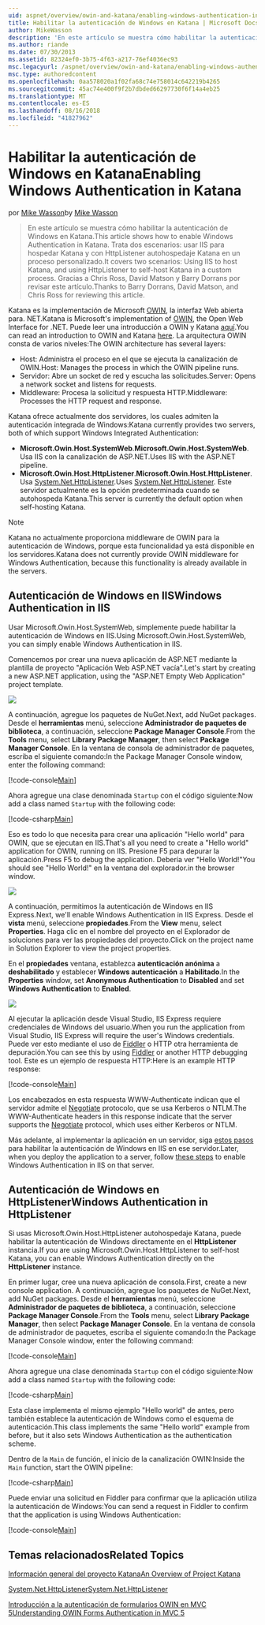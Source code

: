 ```yaml
---
uid: aspnet/overview/owin-and-katana/enabling-windows-authentication-in-katana
title: Habilitar la autenticación de Windows en Katana | Microsoft Docs
author: MikeWasson
description: 'En este artículo se muestra cómo habilitar la autenticación de Windows en Katana. Trata dos escenarios: usar IIS para hospedar Katana y con HttpListener autohospedaje Kat...'
ms.author: riande
ms.date: 07/30/2013
ms.assetid: 82324ef0-3b75-4f63-a217-76ef4036ec93
msc.legacyurl: /aspnet/overview/owin-and-katana/enabling-windows-authentication-in-katana
msc.type: authoredcontent
ms.openlocfilehash: 0aa578020a1f02fa68c74e758014c642219b4265
ms.sourcegitcommit: 45ac74e400f9f2b7dbded66297730f6f14a4eb25
ms.translationtype: MT
ms.contentlocale: es-ES
ms.lasthandoff: 08/16/2018
ms.locfileid: "41827962"
---
```

<a name="enabling-windows-authentication-in-katana"></a><span data-ttu-id="f41ce-104">Habilitar la autenticación de Windows en Katana</span><span class="sxs-lookup"><span data-stu-id="f41ce-104">Enabling Windows Authentication in Katana</span></span>
====================
<span data-ttu-id="f41ce-105">por [Mike Wasson](https://github.com/MikeWasson)</span><span class="sxs-lookup"><span data-stu-id="f41ce-105">by [Mike Wasson](https://github.com/MikeWasson)</span></span>

> <span data-ttu-id="f41ce-106">En este artículo se muestra cómo habilitar la autenticación de Windows en Katana.</span><span class="sxs-lookup"><span data-stu-id="f41ce-106">This article shows how to enable Windows Authentication in Katana.</span></span> <span data-ttu-id="f41ce-107">Trata dos escenarios: usar IIS para hospedar Katana y con HttpListener autohospedaje Katana en un proceso personalizado.</span><span class="sxs-lookup"><span data-stu-id="f41ce-107">It covers two scenarios: Using IIS to host Katana, and using HttpListener to self-host Katana in a custom process.</span></span> <span data-ttu-id="f41ce-108">Gracias a Chris Ross, David Matson y Barry Dorrans por revisar este artículo.</span><span class="sxs-lookup"><span data-stu-id="f41ce-108">Thanks to Barry Dorrans, David Matson, and Chris Ross for reviewing this article.</span></span>


<span data-ttu-id="f41ce-109">Katana es la implementación de Microsoft [OWIN](http://owin.org/), la interfaz Web abierta para. NET.</span><span class="sxs-lookup"><span data-stu-id="f41ce-109">Katana is Microsoft's implementation of [OWIN](http://owin.org/), the Open Web Interface for .NET.</span></span> <span data-ttu-id="f41ce-110">Puede leer una introducción a OWIN y Katana [aquí](an-overview-of-project-katana.md).</span><span class="sxs-lookup"><span data-stu-id="f41ce-110">You can read an introduction to OWIN and Katana [here](an-overview-of-project-katana.md).</span></span> <span data-ttu-id="f41ce-111">La arquitectura OWIN consta de varios niveles:</span><span class="sxs-lookup"><span data-stu-id="f41ce-111">The OWIN architecture has several layers:</span></span>

- <span data-ttu-id="f41ce-112">Host: Administra el proceso en el que se ejecuta la canalización de OWIN.</span><span class="sxs-lookup"><span data-stu-id="f41ce-112">Host: Manages the process in which the OWIN pipeline runs.</span></span>
- <span data-ttu-id="f41ce-113">Servidor: Abre un socket de red y escucha las solicitudes.</span><span class="sxs-lookup"><span data-stu-id="f41ce-113">Server: Opens a network socket and listens for requests.</span></span>
- <span data-ttu-id="f41ce-114">Middleware: Procesa la solicitud y respuesta HTTP.</span><span class="sxs-lookup"><span data-stu-id="f41ce-114">Middleware: Processes the HTTP request and response.</span></span>

<span data-ttu-id="f41ce-115">Katana ofrece actualmente dos servidores, los cuales admiten la autenticación integrada de Windows:</span><span class="sxs-lookup"><span data-stu-id="f41ce-115">Katana currently provides two servers, both of which support Windows Integrated Authentication:</span></span>

- <span data-ttu-id="f41ce-116">**Microsoft.Owin.Host.SystemWeb**.</span><span class="sxs-lookup"><span data-stu-id="f41ce-116">**Microsoft.Owin.Host.SystemWeb**.</span></span> <span data-ttu-id="f41ce-117">Usa IIS con la canalización de ASP.NET.</span><span class="sxs-lookup"><span data-stu-id="f41ce-117">Uses IIS with the ASP.NET pipeline.</span></span>
- <span data-ttu-id="f41ce-118">**Microsoft.Owin.Host.HttpListener**.</span><span class="sxs-lookup"><span data-stu-id="f41ce-118">**Microsoft.Owin.Host.HttpListener**.</span></span> <span data-ttu-id="f41ce-119">Usa [System.Net.HttpListener](https://msdn.microsoft.com/library/system.net.httplistener.aspx).</span><span class="sxs-lookup"><span data-stu-id="f41ce-119">Uses [System.Net.HttpListener](https://msdn.microsoft.com/library/system.net.httplistener.aspx).</span></span> <span data-ttu-id="f41ce-120">Este servidor actualmente es la opción predeterminada cuando se autohospeda Katana.</span><span class="sxs-lookup"><span data-stu-id="f41ce-120">This server is currently the default option when self-hosting Katana.</span></span>

> [!NOTE]
> <span data-ttu-id="f41ce-121">Katana no actualmente proporciona middleware de OWIN para la autenticación de Windows, porque esta funcionalidad ya está disponible en los servidores.</span><span class="sxs-lookup"><span data-stu-id="f41ce-121">Katana does not currently provide OWIN middleware for Windows Authentication, because this functionality is already available in the servers.</span></span>


## <a name="windows-authentication-in-iis"></a><span data-ttu-id="f41ce-122">Autenticación de Windows en IIS</span><span class="sxs-lookup"><span data-stu-id="f41ce-122">Windows Authentication in IIS</span></span>

<span data-ttu-id="f41ce-123">Usar Microsoft.Owin.Host.SystemWeb, simplemente puede habilitar la autenticación de Windows en IIS.</span><span class="sxs-lookup"><span data-stu-id="f41ce-123">Using Microsoft.Owin.Host.SystemWeb, you can simply enable Windows Authentication in IIS.</span></span>

<span data-ttu-id="f41ce-124">Comencemos por crear una nueva aplicación de ASP.NET mediante la plantilla de proyecto "Aplicación Web ASP.NET vacía".</span><span class="sxs-lookup"><span data-stu-id="f41ce-124">Let's start by creating a new ASP.NET application, using the "ASP.NET Empty Web Application" project template.</span></span>

![](enabling-windows-authentication-in-katana/_static/image1.png)

<span data-ttu-id="f41ce-125">A continuación, agregue los paquetes de NuGet.</span><span class="sxs-lookup"><span data-stu-id="f41ce-125">Next, add NuGet packages.</span></span> <span data-ttu-id="f41ce-126">Desde el **herramientas** menú, seleccione **Administrador de paquetes de biblioteca**, a continuación, seleccione **Package Manager Console**.</span><span class="sxs-lookup"><span data-stu-id="f41ce-126">From the **Tools** menu, select **Library Package Manager**, then select **Package Manager Console**.</span></span> <span data-ttu-id="f41ce-127">En la ventana de consola de administrador de paquetes, escriba el siguiente comando:</span><span class="sxs-lookup"><span data-stu-id="f41ce-127">In the Package Manager Console window, enter the following command:</span></span>

[!code-console[Main](enabling-windows-authentication-in-katana/samples/sample1.cmd)]

<span data-ttu-id="f41ce-128">Ahora agregue una clase denominada `Startup` con el código siguiente:</span><span class="sxs-lookup"><span data-stu-id="f41ce-128">Now add a class named `Startup` with the following code:</span></span>

[!code-csharp[Main](enabling-windows-authentication-in-katana/samples/sample2.cs)]

<span data-ttu-id="f41ce-129">Eso es todo lo que necesita para crear una aplicación "Hello world" para OWIN, que se ejecutan en IIS.</span><span class="sxs-lookup"><span data-stu-id="f41ce-129">That's all you need to create a "Hello world" application for OWIN, running on IIS.</span></span> <span data-ttu-id="f41ce-130">Presione F5 para depurar la aplicación.</span><span class="sxs-lookup"><span data-stu-id="f41ce-130">Press F5 to debug the application.</span></span> <span data-ttu-id="f41ce-131">Debería ver "Hello World!"</span><span class="sxs-lookup"><span data-stu-id="f41ce-131">You should see "Hello World!"</span></span> <span data-ttu-id="f41ce-132">en la ventana del explorador.</span><span class="sxs-lookup"><span data-stu-id="f41ce-132">in the browser window.</span></span>

![](enabling-windows-authentication-in-katana/_static/image2.png)

<span data-ttu-id="f41ce-133">A continuación, permitimos la autenticación de Windows en IIS Express.</span><span class="sxs-lookup"><span data-stu-id="f41ce-133">Next, we'll enable Windows Authentication in IIS Express.</span></span> <span data-ttu-id="f41ce-134">Desde el **vista** menú, seleccione **propiedades**.</span><span class="sxs-lookup"><span data-stu-id="f41ce-134">From the **View** menu, select **Properties**.</span></span> <span data-ttu-id="f41ce-135">Haga clic en el nombre del proyecto en el Explorador de soluciones para ver las propiedades del proyecto.</span><span class="sxs-lookup"><span data-stu-id="f41ce-135">Click on the project name in Solution Explorer to view the project properties.</span></span>

<span data-ttu-id="f41ce-136">En el **propiedades** ventana, establezca **autenticación anónima** a **deshabilitado** y establecer **Windows autenticación** a  **Habilitado**.</span><span class="sxs-lookup"><span data-stu-id="f41ce-136">In the **Properties** window, set **Anonymous Authentication** to **Disabled** and set **Windows Authentication** to **Enabled**.</span></span>

![](enabling-windows-authentication-in-katana/_static/image3.png)

<span data-ttu-id="f41ce-137">Al ejecutar la aplicación desde Visual Studio, IIS Express requiere credenciales de Windows del usuario.</span><span class="sxs-lookup"><span data-stu-id="f41ce-137">When you run the application from Visual Studio, IIS Express will require the user's Windows credentials.</span></span> <span data-ttu-id="f41ce-138">Puede ver esto mediante el uso de [Fiddler](http://fiddler2.com/home) o HTTP otra herramienta de depuración.</span><span class="sxs-lookup"><span data-stu-id="f41ce-138">You can see this by using [Fiddler](http://fiddler2.com/home) or another HTTP debugging tool.</span></span> <span data-ttu-id="f41ce-139">Este es un ejemplo de respuesta HTTP:</span><span class="sxs-lookup"><span data-stu-id="f41ce-139">Here is an example HTTP response:</span></span>

[!code-console[Main](enabling-windows-authentication-in-katana/samples/sample3.cmd?highlight=1,5-6)]

<span data-ttu-id="f41ce-140">Los encabezados en esta respuesta WWW-Authenticate indican que el servidor admite el [Negotiate](http://www.ietf.org/rfc/rfc4559.txt) protocolo, que se usa Kerberos o NTLM.</span><span class="sxs-lookup"><span data-stu-id="f41ce-140">The WWW-Authenticate headers in this response indicate that the server supports the [Negotiate](http://www.ietf.org/rfc/rfc4559.txt) protocol, which uses either Kerberos or NTLM.</span></span>

<span data-ttu-id="f41ce-141">Más adelante, al implementar la aplicación en un servidor, siga [estos pasos](https://www.iis.net/configreference/system.webserver/security/authentication/windowsauthentication) para habilitar la autenticación de Windows en IIS en ese servidor.</span><span class="sxs-lookup"><span data-stu-id="f41ce-141">Later, when you deploy the application to a server, follow [these steps](https://www.iis.net/configreference/system.webserver/security/authentication/windowsauthentication) to enable Windows Authentication in IIS on that server.</span></span>

## <a name="windows-authentication-in-httplistener"></a><span data-ttu-id="f41ce-142">Autenticación de Windows en HttpListener</span><span class="sxs-lookup"><span data-stu-id="f41ce-142">Windows Authentication in HttpListener</span></span>

<span data-ttu-id="f41ce-143">Si usas Microsoft.Owin.Host.HttpListener autohospedaje Katana, puede habilitar la autenticación de Windows directamente en el **HttpListener** instancia.</span><span class="sxs-lookup"><span data-stu-id="f41ce-143">If you are using Microsoft.Owin.Host.HttpListener to self-host Katana, you can enable Windows Authentication directly on the **HttpListener** instance.</span></span>

<span data-ttu-id="f41ce-144">En primer lugar, cree una nueva aplicación de consola.</span><span class="sxs-lookup"><span data-stu-id="f41ce-144">First, create a new console application.</span></span> <span data-ttu-id="f41ce-145">A continuación, agregue los paquetes de NuGet.</span><span class="sxs-lookup"><span data-stu-id="f41ce-145">Next, add NuGet packages.</span></span> <span data-ttu-id="f41ce-146">Desde el **herramientas** menú, seleccione **Administrador de paquetes de biblioteca**, a continuación, seleccione **Package Manager Console**.</span><span class="sxs-lookup"><span data-stu-id="f41ce-146">From the **Tools** menu, select **Library Package Manager**, then select **Package Manager Console**.</span></span> <span data-ttu-id="f41ce-147">En la ventana de consola de administrador de paquetes, escriba el siguiente comando:</span><span class="sxs-lookup"><span data-stu-id="f41ce-147">In the Package Manager Console window, enter the following command:</span></span>

[!code-console[Main](enabling-windows-authentication-in-katana/samples/sample4.cmd)]

<span data-ttu-id="f41ce-148">Ahora agregue una clase denominada `Startup` con el código siguiente:</span><span class="sxs-lookup"><span data-stu-id="f41ce-148">Now add a class named `Startup` with the following code:</span></span>

[!code-csharp[Main](enabling-windows-authentication-in-katana/samples/sample5.cs)]

<span data-ttu-id="f41ce-149">Esta clase implementa el mismo ejemplo "Hello world" de antes, pero también establece la autenticación de Windows como el esquema de autenticación.</span><span class="sxs-lookup"><span data-stu-id="f41ce-149">This class implements the same "Hello world" example from before, but it also sets Windows Authentication as the authentication scheme.</span></span>

<span data-ttu-id="f41ce-150">Dentro de la `Main` de función, el inicio de la canalización OWIN:</span><span class="sxs-lookup"><span data-stu-id="f41ce-150">Inside the `Main` function, start the OWIN pipeline:</span></span>

[!code-csharp[Main](enabling-windows-authentication-in-katana/samples/sample6.cs)]

<span data-ttu-id="f41ce-151">Puede enviar una solicitud en Fiddler para confirmar que la aplicación utiliza la autenticación de Windows:</span><span class="sxs-lookup"><span data-stu-id="f41ce-151">You can send a request in Fiddler to confirm that the application is using Windows Authentication:</span></span>

[!code-console[Main](enabling-windows-authentication-in-katana/samples/sample7.cmd?highlight=1,4-5)]

## <a name="related-topics"></a><span data-ttu-id="f41ce-152">Temas relacionados</span><span class="sxs-lookup"><span data-stu-id="f41ce-152">Related Topics</span></span>

[<span data-ttu-id="f41ce-153">Información general del proyecto Katana</span><span class="sxs-lookup"><span data-stu-id="f41ce-153">An Overview of Project Katana</span></span>](an-overview-of-project-katana.md)

[<span data-ttu-id="f41ce-154">System.Net.HttpListener</span><span class="sxs-lookup"><span data-stu-id="f41ce-154">System.Net.HttpListener</span></span>](https://msdn.microsoft.com/library/system.net.httplistener.aspx)

[<span data-ttu-id="f41ce-155">Introducción a la autenticación de formularios OWIN en MVC 5</span><span class="sxs-lookup"><span data-stu-id="f41ce-155">Understanding OWIN Forms Authentication in MVC 5</span></span>](https://blogs.msdn.com/b/webdev/archive/2013/07/03/understanding-owin-forms-authentication-in-mvc-5.aspx)
